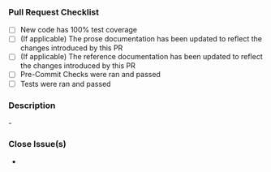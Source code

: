[//]: # "By submitting this pull request, you agree to:"
[//]: # "- follow [Litestar's Code of Conduct](https://github.com/litestar-org/.github/blob/main/CODE_OF_CONDUCT.md)"
[//]: # "- follow [Litestar's contribution guidelines](https://github.com/litestar-org/.github/blob/main/CONTRIBUTING.md)"

### Pull Request Checklist

- [ ] New code has 100% test coverage
- [ ] (If applicable) The prose documentation has been updated to reflect the changes introduced by this PR
- [ ] (If applicable) The reference documentation has been updated to reflect the changes introduced by this PR
- [ ] Pre-Commit Checks were ran and passed
- [ ] Tests were ran and passed

### Description
[//]: # "Please describe your pull request for new release changelog purposes"
- 

### Close Issue(s)
[//]: # "Please add in issue numbers this pull request will close, if applicable"
[//]: # "Examples: Fixes #4321 or Closes #1234"

- 
